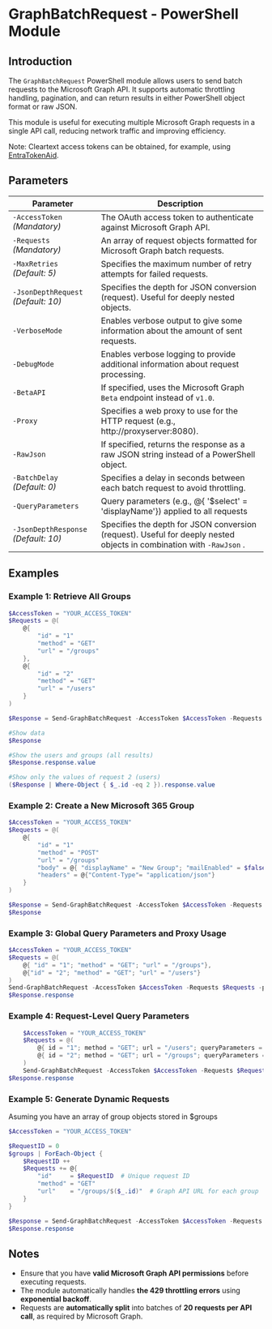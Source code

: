 # GraphBatchRequest - PowerShell Module

## Introduction

The `GraphBatchRequest` PowerShell module allows users to send batch requests to the Microsoft Graph API.
It supports automatic throttling handling, pagination, and can return results in either PowerShell object format or raw JSON.

This module is useful for executing multiple Microsoft Graph requests in a single API call, reducing network traffic and improving efficiency.

Note: Cleartext access tokens can be obtained, for example, using [EntraTokenAid](https://github.com/zh54321/EntraTokenAid).

## Parameters

| Parameter                    | Description                                                                                 |
| ---------------------------- | ------------------------------------------------------------------------------------------- |
| `-AccessToken` *(Mandatory)* | The OAuth access token to authenticate against Microsoft Graph API.                         |
| `-Requests` *(Mandatory)*    | An array of request objects formatted for Microsoft Graph batch requests.                   |
| `-MaxRetries` *(Default: 5)* | Specifies the maximum number of retry attempts for failed requests.                         |
| `-JsonDepthRequest` *(Default: 10)* | Specifies the depth for JSON conversion (request). Useful for deeply nested objects. |
| `-VerboseMode`               | Enables verbose output to give some information about the amount of sent requests.          |
| `-DebugMode`                 | Enables verbose logging to provide additional information about request processing.         |
| `-BetaAPI`                   | If specified, uses the Microsoft Graph `Beta` endpoint instead of `v1.0`.                   |
| `-Proxy`                     | Specifies a web proxy to use for the HTTP request (e.g., http://proxyserver:8080).          |
| `-RawJson`                   | If specified, returns the response as a raw JSON string instead of a PowerShell object.     |
| `-BatchDelay` *(Default: 0)* | Specifies a delay in seconds between each batch request to avoid throttling.                |
| `-QueryParameters`           | Query parameters (e.g., @{ '$select' = 'displayName'}) applied to all requests              |
| `-JsonDepthResponse` *(Default: 10)* | Specifies the depth for JSON conversion (request). Useful for deeply nested objects in combination with `-RawJson` .  |

## Examples

### Example 1: **Retrieve All Groups**

```powershell
$AccessToken = "YOUR_ACCESS_TOKEN"
$Requests = @(
    @{ 
        "id" = "1"
        "method" = "GET"
        "url" = "/groups" 
    },
    @{ 
        "id" = "2"
        "method" = "GET"
        "url" = "/users" 
    }
)

$Response = Send-GraphBatchRequest -AccessToken $AccessToken -Requests $Requests

#Show data
$Response

#Show the users and groups (all results)
$Response.response.value

#Show only the values of request 2 (users)
($Response | Where-Object { $_.id -eq 2 }).response.value
```

### Example 2: **Create a New Microsoft 365 Group**

```powershell
$AccessToken = "YOUR_ACCESS_TOKEN"
$Requests = @(
    @{ 
        "id" = "1"
        "method" = "POST"
        "url" = "/groups"
        "body" = @{ "displayName" = "New Group"; "mailEnabled" = $false; "mailNickname" = "whatever"; "securityEnabled" = $true }
        "headers" = @{"Content-Type"= "application/json"} 
    }
)

$Response = Send-GraphBatchRequest -AccessToken $AccessToken -Requests $Requests -RawJson
$Response
```

### Example 3: **Global Query Parameters and Proxy Usage**

```powershell
$AccessToken = "YOUR_ACCESS_TOKEN"
$Requests = @(
    @{ "id" = "1"; "method" = "GET"; "url" = "/groups"},
    @{"id" = "2"; "method" = "GET"; "url" = "/users"}
)
Send-GraphBatchRequest -AccessToken $AccessToken -Requests $Requests -proxy http://127.0.0.1:8080 -QueryParameters @{'$select' = 'id,displayName' }
$Response.response
```

### Example 4: **Request-Level Query Parameters**

```powershell
    $AccessToken = "YOUR_ACCESS_TOKEN"
    $Requests = @(
        @{ id = "1"; method = "GET"; url = "/users"; queryParameters = @{ '$filter' = "startswith(displayName,'Adele')"; '$select' = 'displayName' } },
        @{ id = "2"; method = "GET"; url = "/groups"; queryParameters = @{ '$select' = 'id' } }
    )
    Send-GraphBatchRequest -AccessToken $AccessToken -Requests $Requests
$Response.response
```

### Example 5: **Generate Dynamic Requests**

Asuming you have an array of group objects stored in $groups
```powershell
$AccessToken = "YOUR_ACCESS_TOKEN"

$RequestID = 0
$groups | ForEach-Object {
    $RequestID ++
    $Requests += @{
        "id"     = $RequestID  # Unique request ID
        "method" = "GET"
        "url"    = "/groups/$($_.id)"  # Graph API URL for each group
    }
}

$Response = Send-GraphBatchRequest -AccessToken $AccessToken -Requests $Requests -VerboseMode
$Response.response
```

## Notes

- Ensure that you have **valid Microsoft Graph API permissions** before executing requests.
- The module automatically handles **the 429 throttling errors** using **exponential backoff**.
- Requests are **automatically split** into batches of **20 requests per API call**, as required by Microsoft Graph.